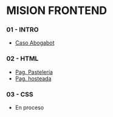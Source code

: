 # MISION FRONTEND #

### 01 - INTRO
- [Caso Abogabot](https://github.com/JoseAntLX/LaunchX/tree/master/Frontend/01%20-%20Intro)

### 02 - HTML
- [Pag. Pastelería](https://github.com/JoseAntLX/LaunchX/tree/master/Frontend/02%20-%20HTML/Pag.%20Pasteler%C3%ADa)
- [Pag. hosteada](https://pasteleriadulce.netlify.app/)

### 03 - CSS
- En proceso

